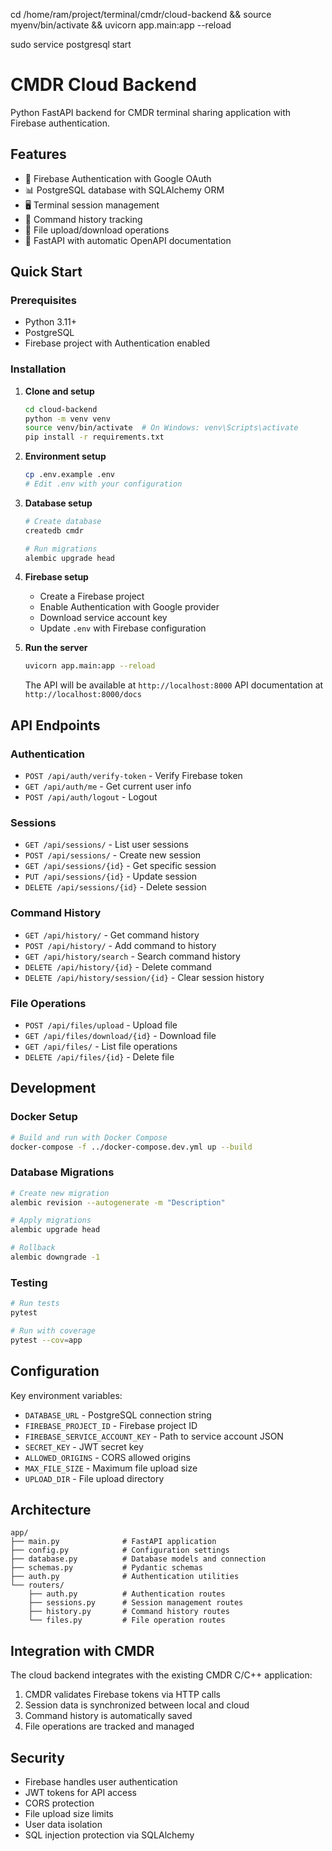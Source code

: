 cd /home/ram/project/terminal/cmdr/cloud-backend && source myenv/bin/activate && uvicorn app.main:app --reload

sudo service postgresql start

# CMDR Cloud Backend

Python FastAPI backend for CMDR terminal sharing application with Firebase authentication.

## Features

- 🔐 Firebase Authentication with Google OAuth
- 📊 PostgreSQL database with SQLAlchemy ORM
- 🖥️ Terminal session management
- 📝 Command history tracking
- 📁 File upload/download operations
- 🚀 FastAPI with automatic OpenAPI documentation

## Quick Start

### Prerequisites

- Python 3.11+
- PostgreSQL
- Firebase project with Authentication enabled

### Installation

1. **Clone and setup**
   ```bash
   cd cloud-backend
   python -m venv venv
   source venv/bin/activate  # On Windows: venv\Scripts\activate
   pip install -r requirements.txt
   ```

2. **Environment setup**
   ```bash
   cp .env.example .env
   # Edit .env with your configuration
   ```

3. **Database setup**
   ```bash
   # Create database
   createdb cmdr
   
   # Run migrations
   alembic upgrade head
   ```

4. **Firebase setup**
   - Create a Firebase project
   - Enable Authentication with Google provider
   - Download service account key
   - Update `.env` with Firebase configuration

5. **Run the server**
   ```bash
   uvicorn app.main:app --reload
   ```

   The API will be available at `http://localhost:8000`
   API documentation at `http://localhost:8000/docs`

## API Endpoints

### Authentication
- `POST /api/auth/verify-token` - Verify Firebase token
- `GET /api/auth/me` - Get current user info
- `POST /api/auth/logout` - Logout

### Sessions
- `GET /api/sessions/` - List user sessions
- `POST /api/sessions/` - Create new session
- `GET /api/sessions/{id}` - Get specific session
- `PUT /api/sessions/{id}` - Update session
- `DELETE /api/sessions/{id}` - Delete session

### Command History
- `GET /api/history/` - Get command history
- `POST /api/history/` - Add command to history
- `GET /api/history/search` - Search command history
- `DELETE /api/history/{id}` - Delete command
- `DELETE /api/history/session/{id}` - Clear session history

### File Operations
- `POST /api/files/upload` - Upload file
- `GET /api/files/download/{id}` - Download file
- `GET /api/files/` - List file operations
- `DELETE /api/files/{id}` - Delete file

## Development

### Docker Setup

```bash
# Build and run with Docker Compose
docker-compose -f ../docker-compose.dev.yml up --build
```

### Database Migrations

```bash
# Create new migration
alembic revision --autogenerate -m "Description"

# Apply migrations
alembic upgrade head

# Rollback
alembic downgrade -1
```

### Testing

```bash
# Run tests
pytest

# Run with coverage
pytest --cov=app
```

## Configuration

Key environment variables:

- `DATABASE_URL` - PostgreSQL connection string
- `FIREBASE_PROJECT_ID` - Firebase project ID
- `FIREBASE_SERVICE_ACCOUNT_KEY` - Path to service account JSON
- `SECRET_KEY` - JWT secret key
- `ALLOWED_ORIGINS` - CORS allowed origins
- `MAX_FILE_SIZE` - Maximum file upload size
- `UPLOAD_DIR` - File upload directory

## Architecture

```
app/
├── main.py              # FastAPI application
├── config.py            # Configuration settings
├── database.py          # Database models and connection
├── schemas.py           # Pydantic schemas
├── auth.py              # Authentication utilities
└── routers/
    ├── auth.py          # Authentication routes
    ├── sessions.py      # Session management routes
    ├── history.py       # Command history routes
    └── files.py         # File operation routes
```

## Integration with CMDR

The cloud backend integrates with the existing CMDR C/C++ application:

1. CMDR validates Firebase tokens via HTTP calls
2. Session data is synchronized between local and cloud
3. Command history is automatically saved
4. File operations are tracked and managed

## Security

- Firebase handles user authentication
- JWT tokens for API access
- CORS protection
- File upload size limits
- User data isolation
- SQL injection protection via SQLAlchemy

